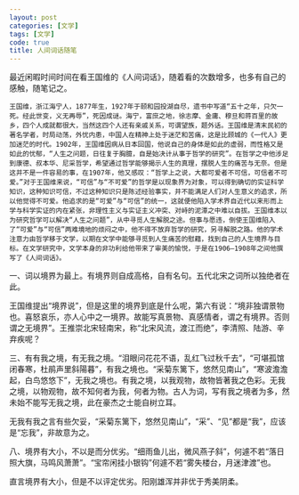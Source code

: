 ```yaml
---
layout: post
categories: [文学]
tags: [文学]
code: true
title: 人间词话随笔
---
```




最近闲暇时间时间在看王国维的《人间词话》，随着看的次数增多，也多有自己的感触，随笔记之。

 	王国维，浙江海宁人，1877年生，1927年于颐和园投湖自尽，遗书中写道“五十之年，只欠一死。经此世变，义无再辱”，死因成谜。海宁，富庶之地，徐志摩、金庸、穆旦和蒋百里的故乡，四个人成就都很大，当然这四个人还有亲戚关系，可谓望族，题外话。王国维是清末民初的著名学者，时局动荡，外忧内患，中国人在精神上处于迷茫和苦痛，这是比顾城的《一代人》更加迷茫的时代。1902年，王国维因病从日本回国，他说自己的身体是如此的虚弱，而性格又是如此的忧郁，“人生之问题，日往复于胸臆，自是始决计从事于哲学的研究”。在哲学之中他涉足到康德、叔本华、尼采哲学，希望通过哲学能够揭示人生的真理，摆脱人生的痛苦与无奈。但是这并不是一件容易的事，在1907年，他又感叹：“哲学上之说，大都可爱者不可信，可信者不可爱。”对于王国维来说，“可信”与“不可爱”的哲学是以现象界为对象，可以得到确切的实证科学知识，这种知识可信，不过这种知识只是陈述经验事实，并不能满足人们对人生意义的追求，所以他觉得不可爱。他追求的是“可爱”与“可信”的统一，这就便他陷入学术界自近代以来形而上学与科学实证的内在紧张，非理性主义与实证主义冲突、对峙的泥潭之中难以自拔。王国维本以为研究哲学可以解决“人生之问题”，从中寻觅人生解脱之途。但事与愿违，倒使王国维陷入了“可爱”与“可信”两难境地的烦闷之中，他不得不放弃哲学的研究，另寻解脱之路。他的学术注意力由哲学移于文学，以期在文学中能够寻觅到人生痛苦的慰藉，找到自己的人生境界与目标。在文学研究中，文学本身的非功利给他带来了审美的愉悦，于是在1906—1908年之间他撰写了《人间词话》。

​	一、词以境界为最上。有境界则自成高格，自有名句。五代北宋之词所以独绝者在此。

王国维提出“境界说”，但是这里的境界到底是什么呢，第六有说：“境非独谓景物也。喜怒哀乐，亦人心中之一境界。故能写真景物、真感情者，谓之有境界。否则谓之无境界”。王推崇北宋轻南宋，称“北宋风流，渡江而绝”，李清照、陆游、辛弃疾呢？

​	三、有有我之境，有无我之境。“泪眼问花花不语，乱红飞过秋千去”，“可堪孤馆闭春寒，杜鹃声里斜陽暮”，有我之境也。“采菊东篱下，悠然见南山”，“寒波澹澹起，白鸟悠悠下”，无我之境也。有我之境，以我观物，故物皆著我之色彩。无我之境，以物观物，故不知何者为我，何者为物。古人为词，写有我之境者为多，然未始不能写无我之境，此在豪杰之士能自树立耳。

无我有我之言有些欠妥，“采菊东篱下，悠然见南山”，“采”、“见”都是“我”，应该是“忘我”，非故意为之。

​	八、境界有大小，不以是而分优劣。“细雨鱼儿出，微风燕子斜”，何遽不若“落日照大旗，马鸣风萧萧”。“宝帘闲挂小银钩”何遽不若“雾失楼台，月迷津渡”也。

直言境界有大小，但是不以评定优劣。阳刚雄浑并非优于秀美阴柔。



​	